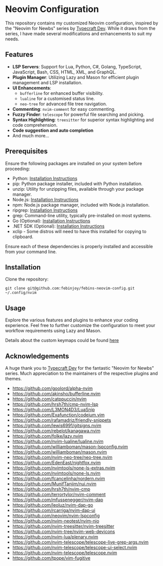 # Neovim Configuration

This repository contains my customized Neovim configuration, inspired by the "Neovim for Newbs" series by [Typecraft Dev](https://www.youtube.com/@typecraft_dev). While it draws from the series, I have made several modifications and enhancements to suit my needs.

## Features

- **LSP Servers**: Support for Lua, Python, C#, Golang, TypeScript, JavaScript, Bash, CSS, HTML, XML, and GraphQL.
- **Plugin Manager**: Utilizing Lazy and Mason for efficient plugin management and LSP installation.
- **UI Enhancements**:
    - `bufferline` for enhanced buffer visibility.
    - `lualine` for a customised status line.
    - `neo-tree` for advanced file tree navigation.
- **Commenting**: `nvim-comment` for easy commenting.
- **Fuzzy Finder**: `telescope` for powerful file searching and picking.
- **Syntax Highlighting**: `treesitter` for superior syntax highlighting and code comprehension.
- **Code suggestion and auto completion**
- And much more...

## Prerequisites
Ensure the following packages are installed on your system before proceeding:

- Python: [Installation Instructions](https://www.python.org/downloads/)
- pip: Python package installer, included with Python installation.
- unzip: Utility for unzipping files, available through your package manager.
- Node.js: [Installation Instructions](https://nodejs.org/en/download/)
- npm: Node.js package manager, included with Node.js installation.
- ripgrep: [Installation Instructions](https://github.com/BurntSushi/ripgrep#installation)
- grep: Command-line utility, typically pre-installed on most systems.
- Go (Optional): [Installation Instructions](https://golang.org/doc/install)
- .NET SDK (Optional): [Installation Instructions](https://dotnet.microsoft.com/download)
- xclip - Some distros will need to have this installed for copying to clipboard.

Ensure each of these dependencies is properly installed and accessible from your command line.

## Installation

Clone the repository:
```
git clone git@github.com:febinjoy/febins-neovim-config.git ~/.config/nvim
```
## Usage

Explore the various features and plugins to enhance your coding experience. Feel free to further customize the configuration to meet your workflow requirements using Lazy and Mason.

Details about the custom keymaps could be found [here](https://github.com/febinjoy/febins-neovim-config/blob/master/lua/config/keymaps.lua)

## Acknowledgements

A huge thank you to [Typecraft Dev](https://www.youtube.com/@typecraft_dev) for the fantastic "Neovim for Newbs" series. Much appreciation to the maintainers of the respective plugins and themes.

- https://github.com/goolord/alpha-nvim
- https://github.com/akinsho/bufferline.nvim
- https://github.com/catppuccin/nvim
- https://github.com/hrsh7th/cmp-nvim-lsp
- https://github.com/L3MON4D3/LuaSnip
- https://github.com/Exafunction/codeium.vim
- https://github.com/rafamadriz/friendly-snippets
- https://github.com/lewis6991/gitsigns.nvim
- https://github.com/rebelot/kanagawa.nvim
- https://github.com/folke/lazy.nvim
- https://github.com/nvim-lualine/lualine.nvim
- https://github.com/williamboman/mason-lspconfig.nvim
- https://github.com/williamboman/mason.nvim
- https://github.com/nvim-neo-tree/neo-tree.nvim
- https://github.com/EdenEast/nightfox.nvim
- https://github.com/nvimtools/none-ls-extras.nvim
- https://github.com/nvimtools/none-ls.nvim
- https://github.com/fcancelinha/nordern.nvim
- https://github.com/MunifTanjim/nui.nvim
- https://github.com/hrsh7th/nvim-cmp
- https://github.com/terrortylor/nvim-comment
- https://github.com/mfussenegger/nvim-dap
- https://github.com/leoluz/nvim-dap-go
- https://github.com/rcarriga/nvim-dap-ui
- https://github.com/neovim/nvim-lspconfig
- https://github.com/nvim-neotest/nvim-nio
- https://github.com/nvim-treesitter/nvim-treesitter
- https://github.com/nvim-tree/nvim-web-devicons
- https://github.com/nvim-lua/plenary.nvim
- https://github.com/nvim-telescope/telescope-live-grep-args.nvim
- https://github.com/nvim-telescope/telescope-ui-select.nvim
- https://github.com/nvim-telescope/telescope.nvim
- https://github.com/tpope/vim-fugitive
